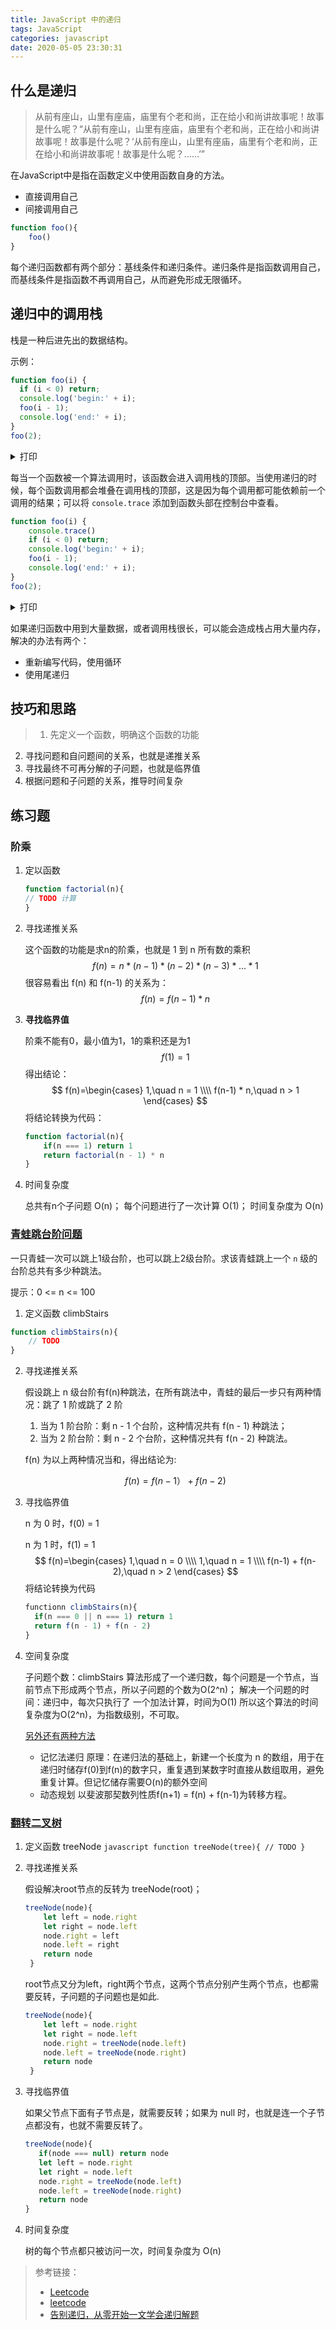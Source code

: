 ```yaml
---
title: JavaScript 中的递归
tags: JavaScript
categories: javascript
date: 2020-05-05 23:30:31
---
```



## 什么是递归

> 从前有座山，山里有座庙，庙里有个老和尚，正在给小和尚讲故事呢！故事是什么呢？“从前有座山，山里有座庙，庙里有个老和尚，正在给小和尚讲故事呢！故事是什么呢？‘从前有座山，山里有座庙，庙里有个老和尚，正在给小和尚讲故事呢！故事是什么呢？……’”

在JavaScript中是指在函数定义中使用函数自身的方法。
-   直接调用自己
-   间接调用自己

``` javascript
function foo(){
    foo()
}
```
每个递归函数都有两个部分：基线条件和递归条件。递归条件是指函数调用自己，而基线条件是指函数不再调用自己，从而避免形成无限循环。

## 递归中的调用栈

栈是一种后进先出的数据结构。

示例：

```javascript
function foo(i) {
  if (i < 0) return;
  console.log('begin:' + i);
  foo(i - 1);
  console.log('end:' + i);
}
foo(2);
```
<details>
  <summary>打印</summary>
  <pre>
    begin 2
    begin 1
    begin 0
    end 0
    end 1
    end 2
  </pre>
</details>

每当一个函数被一个算法调用时，该函数会进入调用栈的顶部。当使用递归的时候，每个函数调用都会堆叠在调用栈的顶部，这是因为每个调用都可能依赖前一个调用的结果；可以将 `console.trace` 添加到函数头部在控制台中查看。

```javascript
function foo(i) {
    console.trace()
    if (i < 0) return;
    console.log('begin:' + i);
    foo(i - 1);
    console.log('end:' + i);
}
foo(2);
```
<details>
<summary>打印</summary>
<pre>
<code>
recursion.js:67 console.trace
foo @ recursion.js:67
(anonymous) @ recursion.js:73
recursion.js:69 begin:2
recursion.js:67 console.trace
foo @ recursion.js:67
foo @ recursion.js:70
(anonymous) @ recursion.js:73
recursion.js:69 begin:1
recursion.js:67 console.trace
foo @ recursion.js:67
foo @ recursion.js:70
foo @ recursion.js:70
(anonymous) @ recursion.js:73
recursion.js:69 begin:0
recursion.js:67 console.trace
foo @ recursion.js:67
foo @ recursion.js:70
foo @ recursion.js:70
foo @ recursion.js:70
(anonymous) @ recursion.js:73
recursion.js:71 end:0
recursion.js:71 end:1
recursion.js:71 end:2
</code>
</pre>
</details>

如果递归函数中用到大量数据，或者调用栈很长，可以能会造成栈占用大量内存，解决的办法有两个：
-   重新编写代码，使用循环
-   使用尾递归


## 技巧和思路

> 1. 先定义一个函数，明确这个函数的功能
2. 寻找问题和自问题间的关系，也就是递推关系
3. 寻找最终不可再分解的子问题，也就是临界值
4. 根据问题和子问题的关系，推导时间复杂

## 练习题

### 阶乘

1. 定以函数

    ```javascript
    function factorial(n){
    // TODO 计算
    }
    ```

2. 寻找递推关系

    这个函数的功能是求n的阶乘，也就是 1 到 n 所有数的乘积
    $$f(n) = n * (n - 1) * (n - 2) * (n - 3) * ... * 1$$
    很容易看出 f(n) 和 f(n-1) 的关系为：
    $$f(n) = f(n-1) * n$$

3. **寻找临界值**

    阶乘不能有0，最小值为1，1的乘积还是为1
    $$f(1) = 1$$
    得出结论：
    $$
    f(n)=\begin{cases}
    1,\quad n = 1 \\\\
    f(n-1) * n,\quad n > 1
    \end{cases}
    $$
    将结论转换为代码：
    ```javascript
    function factorial(n){
        if(n === 1) return 1
        return factorial(n - 1) * n
    }
    ```
4. 时间复杂度

    总共有n个子问题 O(n)；
    每个问题进行了一次计算 O(1)；
    时间复杂度为 O(n)

###  [青蛙跳台阶问题](https://leetcode-cn.com/problems/climbing-stairs/)

一只青蛙一次可以跳上1级台阶，也可以跳上2级台阶。求该青蛙跳上一个 `n` 级的台阶总共有多少种跳法。

提示：0 <= n <= 100

1. 定义函数 climbStairs
```javascript
function climbStairs(n){
    // TODO
}
```
2. 寻找递推关系

   假设跳上 n 级台阶有f(n)种跳法，在所有跳法中，青蛙的最后一步只有两种情况：跳了 1 阶或跳了 2 阶
     1. 当为 1 阶台阶：剩 n - 1 个台阶，这种情况共有 f(n - 1) 种跳法；
     2. 当为 2 阶台阶：剩 n - 2 个台阶，这种情况共有 f(n - 2) 种跳法。
   
   f(n) 为以上两种情况当和，得出结论为:
   
   $$f(n) = f(n - 1） + f(n - 2)$$
   
3. 寻找临界值

   n 为 0 时，f(0) = 1

   n 为 1 时，f(1) = 1
   $$
   f(n)=\begin{cases}
   1,\quad n = 0 \\\\
   1,\quad n = 1 \\\\
   f(n-1) + f(n-2),\quad n > 2
   \end{cases}
   $$
   将结论转换为代码

   ```javascript
   functionn climbStairs(n){
     if(n === 0 || n === 1) return 1
     return f(n - 1) + f(n - 2)
   }
   ```

4. 空间复杂度

   子问题个数：climbStairs 算法形成了一个递归数，每个问题是一个节点，当前节点下形成两个节点，所以子问题的个数为O(2^n)；
   解决一个问题的时间：递归中，每次只执行了 一个加法计算，时间为O(1)
   所以这个算法的时间复杂度为O(2^n)，为指数级别，不可取。

   [另外还有两种方法](https://leetcode-cn.com/problems/qing-wa-tiao-tai-jie-wen-ti-lcof/solution/mian-shi-ti-10-ii-qing-wa-tiao-tai-jie-wen-ti-dong/)
   - 记忆法递归
        原理：在递归法的基础上，新建一个长度为 n 的数组，用于在递归时储存f(0)到f(n)的数字只，重复遇到某数字时直接从数组取用，避免重复计算。但记忆储存需要O(n)的额外空间
   - 动态规划
        以斐波那契数列性质f(n+1) = f(n) + f(n-1)为转移方程。


### [翻转二叉树](https://leetcode-cn.com/problems/invert-binary-tree/)

1.  定义函数 treeNode
        ```javascript
        function treeNode(tree){
            // TODO
        }
        ```

2. 寻找递推关系

    假设解决root节点的反转为 treeNode(root)；
    ```javascript
    treeNode(node){
        let left = node.right
        let right = node.left
        node.right = left
        node.left = right
        return node
     }
    ```
    root节点又分为left，right两个节点，这两个节点分别产生两个节点，也都需要反转，子问题的子问题也是如此.
    ```javascript
    treeNode(node){
        let left = node.right
        let right = node.left
        node.right = treeNode(node.left)
        node.left = treeNode(node.right)
        return node
     }
     ```
3. 寻找临界值

    如果父节点下面有子节点是，就需要反转；如果为 null 时，也就是连一个子节点都没有，也就不需要反转了。
     ```javascript
    treeNode(node){
        if(node === null) return node
        let left = node.right
        let right = node.left
        node.right = treeNode(node.left)
        node.left = treeNode(node.right)
        return node
     }
     ```
4. 时间复杂度

    树的每个节点都只被访问一次，时间复杂度为 O(n)



>参考链接：
>- [Leetcode](https://leetcode-cn.com/problems/invert-binary-tree/)
>- [leetcode](https://leetcode-cn.com/problems/climbing-stairs/)
>- [告别递归，从零开始一文学会递归解题](https://www.cxyxiaowu.com/7259.html)